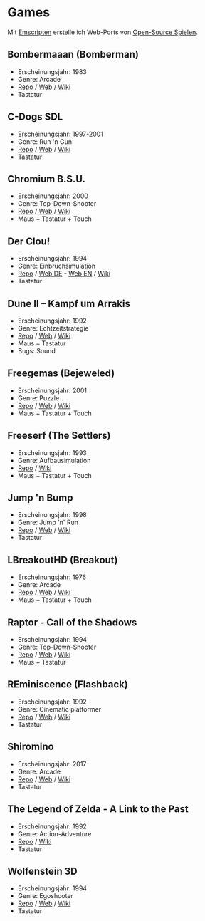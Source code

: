 # Games

Mit [Emscripten](https://emscripten.org/) erstelle ich Web-Ports von [Open-Source Spielen](https://osgameclones.com/).

## Bombermaaan (Bomberman)

* Erscheinungsjahr: 1983
* Genre: Arcade
* [Repo](https://github.com/midzer/Bombermaaan) / [Web](https://bombermaaan.netlify.app/) / [Wiki](https://de.wikipedia.org/wiki/Bomberman)
* Tastatur

## C-Dogs SDL

* Erscheinungsjahr: 1997-2001
* Genre: Run 'n Gun
* [Repo](https://github.com/midzer/cdogs-sdl) / [Web](https://cdogs.netlify.app/) / [Wiki](https://en.wikipedia.org/wiki/C-Dogs)
* Tastatur

## Chromium B.S.U.

* Erscheinungsjahr: 2000
* Genre: Top-Down-Shooter
* [Repo](https://github.com/midzer/chromium-bsu) / [Web](https://chromium-bsu.netlify.app/) / [Wiki](https://en.wikipedia.org/wiki/Chromium_B.S.U.)
* Maus + Tastatur + Touch

## Der Clou!

* Erscheinungsjahr: 1994
* Genre: Einbruchsimulation
* [Repo](https://github.com/midzer/derclou) / [Web DE](https://derclou.netlify.app/) - [Web EN](https://theclou.netlify.app/) / [Wiki](https://de.wikipedia.org/wiki/Der_Clou!)
* Tastatur

## Dune II – Kampf um Arrakis

* Erscheinungsjahr: 1992
* Genre: Echtzeitstrategie
* [Repo](https://github.com/midzer/OpenDUNE) / [Web](https://opendune.netlify.app/) / [Wiki](https://de.wikipedia.org/wiki/Dune_II_%E2%80%93_Kampf_um_Arrakis)
* Maus + Tastatur
* Bugs: Sound

## Freegemas (Bejeweled)

* Erscheinungsjahr: 2001
* Genre: Puzzle
* [Repo](https://github.com/midzer/freegemas) / [Web](https://freegemas.netlify.app/) / [Wiki](https://en.wikipedia.org/wiki/Bejeweled)
* Maus + Tastatur + Touch

## Freeserf (The Settlers)

* Erscheinungsjahr: 1993
* Genre: Aufbausimulation
* [Repo](https://github.com/midzer/freeserf) / [Wiki](https://de.wikipedia.org/wiki/Die_Siedler)
* Maus + Tastatur + Touch

## Jump 'n Bump

* Erscheinungsjahr: 1998
* Genre: Jump 'n' Run
* [Repo](https://github.com/midzer/jumpnbump) / [Web](https://jumpnbump.netlify.app/) / [Wiki](https://en.wikipedia.org/wiki/Jump_%27n_Bump)
* Tastatur

## LBreakoutHD (Breakout)

* Erscheinungsjahr: 1976
* Genre: Arcade
* [Repo](https://github.com/midzer/lbreakouthd) / [Web](https://lbreakouthd.netlify.app/) / [Wiki](https://de.wikipedia.org/wiki/Breakout_%28Computerspiel%29)
* Maus + Tastatur + Touch

## Raptor - Call of the Shadows

* Erscheinungsjahr: 1994
* Genre: Top-Down-Shooter
* [Repo](https://github.com/midzer/raptor) / [Web](https://raptor-web.netlify.app/) / [Wiki](https://de.wikipedia.org/wiki/Raptor_(Computerspiel))
* Maus + Tastatur

## REminiscence (Flashback)

* Erscheinungsjahr: 1992
* Genre: Cinematic platformer
* [Repo](https://github.com/midzer/reminiscence) / [Web](https://reminiscence-cd.netlify.app/) / [Wiki](https://de.wikipedia.org/wiki/Flashback_(Computerspiel))
* Tastatur

## Shiromino

* Erscheinungsjahr: 2017
* Genre: Arcade
* [Repo](https://github.com/midzer/shiromino) / [Web](https://shiromino.netlify.app/) / [Wiki](https://tetris.wiki/Shiromino)
* Tastatur

## The Legend of Zelda - A Link to the Past

* Erscheinungsjahr: 1992
* Genre: Action-Adventure
* [Repo](https://github.com/midzer/zelda3) / [Wiki](https://de.wikipedia.org/wiki/The_Legend_of_Zelda:_A_Link_to_the_Past)
* Tastatur

## Wolfenstein 3D

* Erscheinungsjahr: 1994
* Genre: Egoshooter
* [Repo](https://github.com/midzer/wolf4sdl) / [Web](https://wolfenstein.netlify.app/) / [Wiki](https://de.wikipedia.org/wiki/Wolfenstein_3D)
* Tastatur
